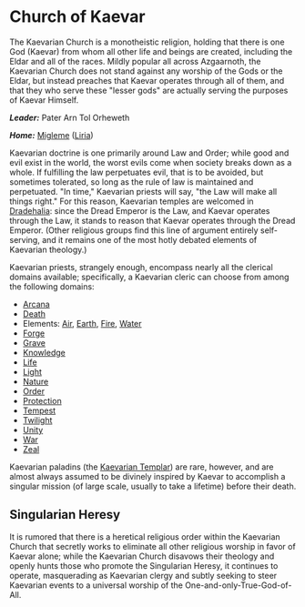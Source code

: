 # Church of Kaevar
The Kaevarian Church is a monotheistic religion, holding that there is one God (Kaevar) from whom all other life and beings are created, including the Eldar and all of the races. Mildly popular all across Azgaarnoth, the Kaevarian Church does not stand against any worship of the Gods or the Eldar, but instead preaches that Kaevar operates through all of them, and that they who serve these "lesser gods" are actually serving the purposes of Kaevar Himself.

***Leader:*** Pater Arn Tol Orheweth

***Home:*** [Migleme](../Cities/Migleme.md) ([Liria](../Nations/Liria.md))

Kaevarian doctrine is one primarily around Law and Order; while good and evil exist in the world, the worst evils come when society breaks down as a whole. If fulfilling the law perpetuates evil, that is to be avoided, but sometimes tolerated, so long as the rule of law is maintained and perpetuated. "In time," Kaevarian priests will say, "the Law will make all things right." For this reason, Kaevarian temples are welcomed in [Dradehalia](../Nations/Dradehalia.md): since the Dread Emperor is the Law, and Kaevar operates through the Law, it stands to reason that Kaevar operates through the Dread Emperor. (Other religious groups find this line of argument entirely self-serving, and it remains one of the most hotly debated elements of Kaevarian theology.)

Kaevarian priests, strangely enough, encompass nearly all the clerical domains available; specifically, a Kaevarian cleric can choose from among the following domains:

* [Arcana](../Classes/Cleric/Arcana.md)
* [Death](../Classes/Cleric/Death.md)
* Elements: [Air](../Classes/Cleric/Air.md), [Earth](../Classes/Cleric/Earth.md), [Fire](../Classes/Cleric/Fire.md), [Water](../Classes/Cleric/Water.md)
* [Forge](../Classes/Cleric/Forge.md)
* [Grave](../Classes/Cleric/Grave.md)
* [Knowledge](../Classes/Cleric/Knowledge.md)
* [Life](../Classes/Cleric/Life.md)
* [Light](../Classes/Cleric/Light.md)
* [Nature](../Classes/Cleric/Nature.md)
* [Order](../Classes/Cleric/Order.md)
* [Protection](../Classes/Cleric/Protection.md)
* [Tempest](../Classes/Cleric/Tempest.md)
* [Twilight](../Classes/Cleric/Twilight.md)
* [Unity](../Classes/Cleric/Unity.md)
* [War](../Classes/Cleric/War.md)
* [Zeal](../Classes/Cleric/Zeal.md)

Kaevarian paladins (the [Kaevarian Templar](../Organizations/MilitantOrders/KaevarianTemplar.md)) are rare, however, and are almost always assumed to be divinely inspired by Kaevar to accomplish a singular mission (of large scale, usually to take a lifetime) before their death.

## Singularian Heresy
It is rumored that there is a heretical religious order within the Kaevarian Church that secretly works to eliminate all other religious worship in favor of Kaevar alone; while the Kaevarian Church disavows their theology and openly hunts those who promote the Singularian Heresy, it continues to operate, masquerading as Kaevarian clergy and subtly seeking to steer Kaevarian events to a universal worship of the One-and-only-True-God-of-All.

